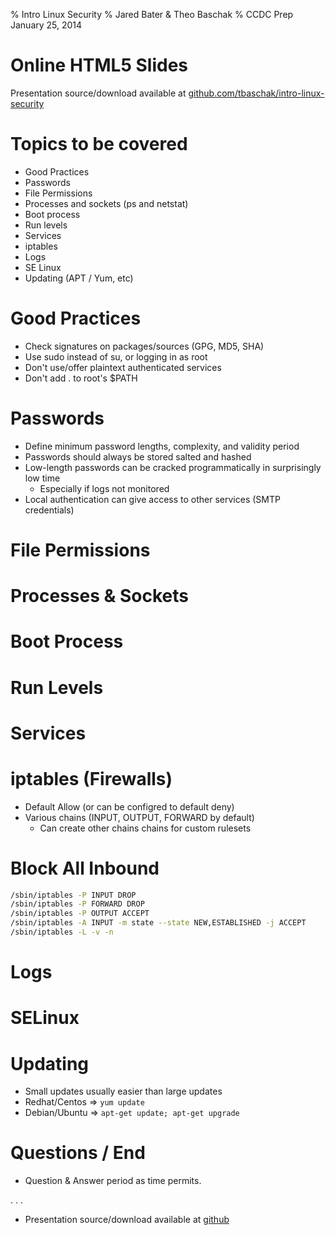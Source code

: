 % Intro Linux Security
% Jared Bater &amp; Theo Baschak
% CCDC Prep January 25, 2014


# Online HTML5 Slides

Presentation source/download available at [github.com/tbaschak/intro-linux-security](https://github.com/tbaschak/intro-linux-security)

# Topics to be covered

*	Good Practices
*	Passwords
*	File Permissions
*	Processes and sockets (ps and netstat)
*	Boot process
*	Run levels
*	Services
*	iptables
*	Logs
*	SE Linux
*	Updating (APT / Yum, etc)

# Good Practices

*	Check signatures on packages/sources (GPG, MD5, SHA)
*	Use sudo instead of su, or logging in as root
*	Don't use/offer plaintext authenticated services
*	Don't add . to root's $PATH

# Passwords

*	Define minimum password lengths, complexity, and validity period
*	Passwords should always be stored salted and hashed
*	Low-length passwords can be cracked programmatically in surprisingly low time
	*	Especially if logs not monitored
*	Local authentication can give access to other services (SMTP credentials)

# File Permissions

# Processes &amp; Sockets

# Boot Process

# Run Levels

# Services

# iptables (Firewalls)

*	Default Allow (or can be configred to default deny)
*	Various chains (INPUT, OUTPUT, FORWARD by default)
	*	Can create other chains chains for custom rulesets

#  Block All Inbound

```bash
/sbin/iptables -P INPUT DROP
/sbin/iptables -P FORWARD DROP
/sbin/iptables -P OUTPUT ACCEPT
/sbin/iptables -A INPUT -m state --state NEW,ESTABLISHED -j ACCEPT
/sbin/iptables -L -v -n
```

# Logs

# SELinux


# Updating

*	Small updates usually easier than large updates
*	Redhat/Centos => ```yum update```
*	Debian/Ubuntu => ```apt-get update; apt-get upgrade```

# Questions / End

*	Question & Answer period as time permits.

. . .

*	Presentation source/download available at [github](https://github.com/tbaschak/intro-linux-security)
